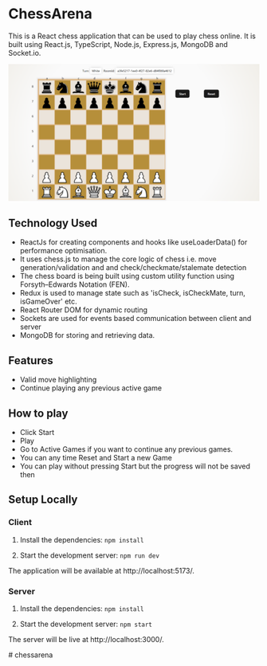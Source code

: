 
# ChessArena
This is a React chess application that can be used to play chess online. It is built using React.js, TypeScript, Node.js, Express.js, MongoDB and Socket.io.

![demo](./client/demo-2.png?raw=true)

## Technology Used
- ReactJs for creating components and hooks like useLoaderData() for performance optimisation.
- It uses chess.js to manage the core logic of chess i.e. move generation/validation and and check/checkmate/stalemate detection
- The chess board is being built using custom utility function using Forsyth–Edwards Notation (FEN).
- Redux is used to manage state such as 'isCheck, isCheckMate, turn, isGameOver' etc.
- React Router DOM for dynamic routing
- Sockets are used for events based communication between client and server
- MongoDB for storing and retrieving data.

## Features
- Valid move highlighting
- Continue playing any previous active game

## How to play
- Click Start 
- Play
- Go to Active Games if you want to continue any previous games.
- You can any time Reset and Start a new Game
- You can play without pressing Start but the progress will not be saved then

## Setup Locally
### Client
1. Install the dependencies:
`npm install`

2. Start the development server:
`npm run dev`

The application will be available at http://localhost:5173/.

### Server
1. Install the dependencies:
`npm install`

2. Start the development server:
`npm start`

The server will be live at http://localhost:3000/.






#   c h e s s a r e n a 
 
 